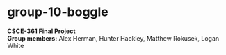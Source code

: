 # group-10-boggle
**CSCE-361 Final Project**<br />
**Group members:** Alex Herman, Hunter Hackley, Matthew Rokusek, Logan White<br />

